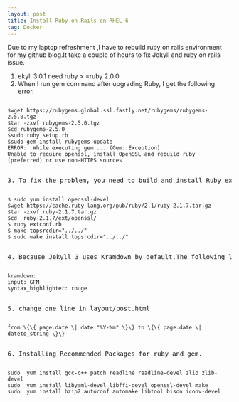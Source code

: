 ```yaml
---
layout: post
title: Install Ruby on Rails on RHEL 6
tag: Docker
---
```

Due to my laptop refreshment ,I have to rebuild ruby on rails environment for my github blog.It take a couple of hours to fix Jekyll and ruby on rails issue.

1. ekyll 3.0.1 need ruby > =ruby 2.0.0
2. When I run gem command after upgrading Ruby, I get the following error.
<pre><code>
$wget https://rubygems.global.ssl.fastly.net/rubygems/rubygems-2.5.0.tgz
$tar -zxvf rubygems-2.5.0.tgz 
$cd rubygems-2.5.0
$sudo ruby setup.rb
$sudo gem install rubygems-update
ERROR:  While executing gem ... (Gem::Exception)
Unable to require openssl, install OpenSSL and rebuild ruby (preferred) or use non-HTTPS sources
<pre></code>
3. To fix the problem, you need to build and install Ruby extension for OpenSSL from the source as follows.
<pre><code>
$ sudo yum install openssl-devel
$wget https://cache.ruby-lang.org/pub/ruby/2.1/ruby-2.1.7.tar.gz
$tar -zxvf ruby-2.1.7.tar.gz
$cd  ruby-2.1.7/ext/openssl/ 
$ ruby extconf.rb
$ make topsrcdir="../../"
$ sudo make install topsrcdir="../../"
<pre></code>
4. Because Jekyll 3 uses Kramdown by default,The following lines from my \_config.yml file: will be added 
<pre><code>
kramdown:
input: GFM
syntax_highlighter: rouge
<pre></code>
5. change one line in layout/post.html
<pre><code>
from \{\{ page.date \| date:"%Y-%m" \}\} to \{\{ page.date \| dateto_string \}\}
<pre></code>
6. Installing Recommended Packages for ruby and gem.
<pre><code>
sudo  yum install gcc-c++ patch readline readline-devel zlib zlib-devel 
sudo  yum install libyaml-devel libffi-devel openssl-devel make 
sudo  yum install bzip2 autoconf automake libtool bison iconv-devel
<pre><code>
